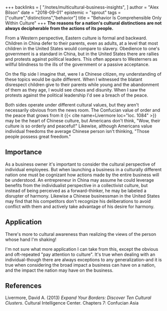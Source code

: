 +++
backlinks = [
  "/notes/multicultural-business-insights",
]
author = "Alex Bilson"
date = "2018-09-01"
epistemic = "sprout"
tags = ["culture","distinctions","behavior"]
title = "Behavior Is Comprehensible Only Within Culture"
+++
**The reasons for a nation's cultural distinctions are not always decipherable from the actions of its people.**

From a Western perspective, Eastern culture is formal and backward.  Children in China defer to their parents, even as adults, at a level that most children in the United States would compare to slavery.  Obedience to one's government is a standard in China, but in the United States there are rallies and protests against political leaders.  This often appears to Westerners as willful blindness to the ills of the government or a passive acceptance.

On the flip side I imagine that, were I a Chinese citizen, my understanding of these topics would be quite different.  When I witnessed the blatant disrespect children give to their parents while young and the abandonment of them as they age, I would see chaos and disunity.  When I saw the protests against the political leadership I'd see a breach of the peace.

Both sides operate under different cultural values, but they aren't necessarily obvious from the news room.  The Confucian value of order and the peace that grows from it {{< cite name=Livermore loc="loc. 1084" >}} may be the heart of Chinese culture, but Americans don't think, "Wow, their culture is so orderly and peaceful!"  Likewise, although Americans value individual freedoms the average Chinese person isn't thinking, "Those people possess great freedom."

## Importance

As a business owner it's important to consider the cultural perspective of individual employees.  But when launching a business in a culturally different nation one must be cognizant how actions made by the entire business will be understood.  An entrepreneur in China may assume he could leverage benefits from the individualist perspective in a collectivist culture, but instead of being perceived as a forward-thinker, he may be labeled a disrupter of harmony.  Likewise a Chinese businessman in the United States may find that his competitors don't recognize his deliberations to avoid conflict with them and actively take advantage of his desire for harmony.

## Application

There's more to cultural awareness than realizing the views of the person whose hand I'm shaking!

I'm not sure what more application I can take from this, except the obvious and oft-repeated "pay attention to culture".  It's true when dealing with an individual-though there are always exceptions to any generalization-and it is true when considering the broad impact a business can have on a nation, and the impact the nation may have on the business.

## References

Livermore, David A. (2013) _Expand Your Borders: Discover Ten Cultural Clusters_. Cultural Intelligence Center. Chapters 7: Confucian Asia
